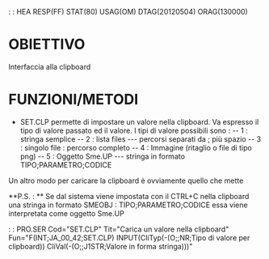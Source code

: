  :  : HEA RESP(FF) STAT(80) USAG(OM) DTAG(20120504) ORAG(130000)

# OBIETTIVO
Interfaccia alla clipboard
# FUNZIONI/METODI

- SET.CLP permette di impostare un valore nella clipboard. Va espresso il tipo di valore passato ed il valore. I tipi di valore possibili sono : 
-- 1 :  stringa semplice
-- 2 :  lista files
--- percorsi separati da ; più spazio
-- 3 :  singolo file :  percorso completo
-- 4 :  Immagine (ritaglio o file di tipo png)
-- 5 :  Oggetto Sme.UP
--- stringa in formato TIPO;PARAMETRO;CODICE


Un altro modo per caricare la clipboard è ovviamente quello che mette

**P.S. : **
Se dal sistema viene impostata con il CTRL+C nella clipboard una stringa in formato SMEOBJ : TIPO;PARAMETRO;CODICE essa viene interpretata come oggetto Sme.UP

 :  : PRO.SER Cod="SET.CLP" Tit="Carica un valore nella clipboard" Fun="F(INT;JA_00_42;SET.CLP) INPUT(CliTyp(-(O;;NR;Tipo di valore per clipboard)) CliVal(-(O;;J1STR;Valore in forma stringa)))"

